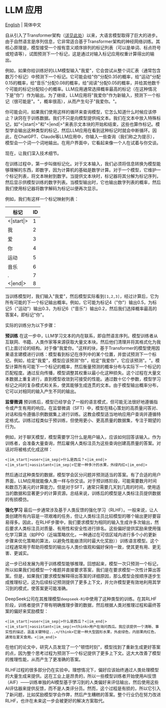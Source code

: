# LLM 应用

[English](./index.md) | 简体中文

自从引入了Transformer架构（[详见此处](../04/index_zh-CN.md)）以来，大语言模型取得了巨大的进步。由于自然语言是序列信息，它非常适合基于Transformer架构的神经网络训练。其核心原理是，模型接受一个按有意义顺序排列的标记列表（可以是单词、标点符号或短语等），试图预测下一个标记，这是通过对输入标记应用权重计算得出的输出。

例如，如果你给训练好的LLM模型输入"我爱"，它会尝试从整个词汇表（通常包含数万个标记）中预测下一个标记。它可能会给"你"分配0.35的概率，给"运动"分配0.15的概率，给"音乐"分配0.08的概率，给"阅读"分配0.05的概率，并给其他数千个可能的标记分配较小的概率。LLM应用通常选择概率最高的标记（在这种情况下是"你"）作为输出。为了继续，LLM应用将"我爱你"作为新输入，预测下一个标记（很可能是"。"，概率很高），从而产生句子"我爱你。"。

你可能会问，如果我们使用这样的循环来查询模型，它怎么知道什么时候应该停止？诀窍在于训练数据。我们不只是向模型提供纯文本。我们在文本中放入特殊标记，如"\<|start|\>"和"\<|end|\>"来表示文本块的开始和结束，这些也算作标记。模型学会输出这种类型的标记，然后LLM应用在看到这种标记时就会中断循环。因此，在ChatGPT、Claude等LLM应用中，你输入一些查询（我们称之为提示），模型会一个词一个词地输出。在用户界面中，它看起来像一个人在试着与你交谈。

现在，让我们深入技术细节。

在训练过程中，第一步叫做标记化。对于文本输入，我们必须将信息转换为模型能够理解的东西，即数字，因为计算机的基础是数学计算。对于一个模型，它维护一个标记列表，将文本映射到数字。当提供文本块时，标记器将其分解为标记序列，然后显示供模型训练的数字列表。当模型输出时，它也输出数字列表的概率，然后我们使用标记器将数字解码为标记以便再次显示。

例如，我们有这样一个标记映射列表：

| 标记 | ID |
|------|-----|
| <\|start\|> | 1 |
| 我 | 2 |
| 爱 | 3 |
| 你 | 4 |
| 运动 | 5 |
| 音乐 | 6 |
| . | 7 |
| <\|end\|> | 8 |

当训练模型时，我们输入"我爱"，然后模型实际看到`[1,2,3]`，经过计算后，它为所有可能的下一个标记输出概率。例如，它可能为标记4（"你"）输出0.5，为标记5（"运动"）输出0.3，为标记6（"音乐"）输出0.2，然后我们选择概率最高的答案4，即标记"你"。

实际的训练分为以下步骤：

**预训练**
在这一步中，LLM学习文本的内在联系，即自然语言序列。模型训练者从互联网、书籍、人类作家等来源获取大量文本块。然后他们清理并将其格式化为我们上面讨论的结构。对于像"我爱你。"这样的块，基于Transformer的模型使用因果语言建模进行训练：模型看到标记在序列中的某个位置，并尝试预测下一个标记。例如，给定"我爱"，模型应该预测"你"，给定"我爱你"，它应该预测"。"。模型计算所有可能下一个标记的概率，然后衡量预测的概率分布与实际下一个标记的匹配程度。通过反向传播，模型调整其权重以最小化这种损失。这个过程在大量文本数据上重复进行，直到模型收敛到可接受的性能。通过数十亿个参数，模型学习标记之间的复杂模式和关系，使其能够生成连贯的文本。由于模型输出概率分布，它可以对相同的输入产生不同的输出。

**监督微调**
预训练后，模型已经学会了一般的语言模式，但可能无法很好地遵循指令或产生有用的响应。在监督微调（SFT）中，模型在精心策划的高质量问答对、对话和指令遵循示例数据集上进行训练。这教会模型适当地响应用户查询并遵循特定格式。训练过程类似于预训练，但使用更小、更高质量的数据集，专注于期望的行为。

例如，对于聊天模型，模型需要学习什么是用户输入，应该如何回答该输入。作为训练者，会准备大量查询，然后雇佣人类标注员为这些查询创建高质量的答案。对话对将被格式化成这样：

```plain
<|im_start|>user<|im_sep|>什么是西瓜？<|im_end|><|im_start|>assistant<|im_sep|>它是一种多汁的水果，外绿内红<|im_end|>
```

然后通过这种类型的数据，模型学会区分问题并预测适当的答案。有了合适的用户界面，LLM应用就能像人类一样与你交谈。对于预训练阶段，可能需要数月时间和数百万美元的计算能力，但是对于SFT，通常只需要几天到几周的时间，使用适当的数据和显著更少的计算资源。总结来说，训练后的模型是人类标注员提供数据的有损模仿。

**强化学习**
最后一步通常涉及基于人类反馈的强化学习（RLHF）。一般来说，让人类创建所有内容是一项艰难的任务，但让人类标注员比较模型的哪个输出更好要容易得多。因此，在RLHF步骤中，我们要求模型为相同的输入生成许多次输出，然后要求人类标注员对质量、有用性和安全性进行排名。这些偏好提供奖励来使用强化学习算法（如PPO（近端策略优化，一种通过在可信区域内进行多个小的更新步骤来优化策略的算法，以避免性能崩溃同时最大化奖励））训练语言模型。这个过程通常用于帮助将模型的输出与人类价值观和偏好保持一致，使其更有用、更无害、更诚实。

这一步已经发展为用于训练模型能够推理。回想起来，模型一次只预测一个标记，所以如果我们给模型一个难题并直接要求答案，我们是在要求模型一次性计算出答案。但是，如果我们要求模型解释得出答案的详细原因，那么模型会按顺序逐步生成推理标记，这为后续标记预测提供了更多上下文，并允许模型更有效地利用其学习到的模式，使答案更可能准确。

DeepSeek公司在其推理模型`deepseek-R1`中使用了这种类型的训练。在其RLHF阶段，训练者提供了带有明确推理步骤的数据，然后根据人类对推理过程和最终答案的偏好来奖励模型：

```plain
<|im_start|>user<|im_sep|>什么是西瓜？<|im_end|><|im_start|>assistant<|im_sep|><think>用户在询问西瓜。我应该提供一个清晰、事实性的描述，涵盖关键特征...</think>它是一种大型圆形水果，外皮绿色，内部果肉红色，通常在夏天食用。<|im_end|>
```

在他们的论文中，研究人员发现了一个"顿悟时刻"，模型找到了重新生成更好答案的点，因为整个思考过程为预测下一个标记提供了更多上下文。这大大改善了模型的推理性能，从而产生了更准确的答案。

RLHF过程的很多部分仍在实验中。理想情况下，偏好应该始终通过人类处理模型的大量生成来提供。这在工业上是昂贵的，所以一些模型训练者开始使用AI反馈（AIF）——训练单独的AI模型基于学习到的人类偏好来评估输出，然后使用这些AI评估器来提供反馈，而不是人类评分员。然而，这个过程是有损的，所以它引入了新问题，比如奖励模型学会作弊，然后产生糟糕的答案。整个行业仍在努力改进RLHF，也许在未来这一步会被更好的解决方案取代。
